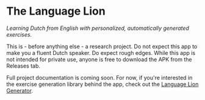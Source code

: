 # The Language Lion
*Learning Dutch from English with personalized, automatically generated exercises.*

This is - before anything else - a research project. Do not expect this app to make you a fluent Dutch speaker. Do expect rough edges. While this app is not intended for private use, anyone is free to download the APK from the Releases tab.

Full project documentation is coming soon. For now, if you're interested in the exercise generation library behind the app, check out the [Language Lion Generator](https://github.com/rayoverweij/language-lion-generator).
